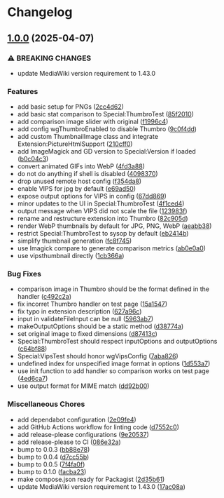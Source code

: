 # Changelog

## [1.0.0](https://github.com/StarCitizenTools/mediawiki-extensions-Thumbro/compare/v0.1.0...v1.0.0) (2025-04-07)


### ⚠ BREAKING CHANGES

* update MediaWiki version requirement to 1.43.0

### Features

* add basic setup for PNGs ([2cc4d62](https://github.com/StarCitizenTools/mediawiki-extensions-Thumbro/commit/2cc4d624a38df314b4a09d94430cdbbf71096e36))
* add basic stat comparison to Special:ThumbroTest ([85f2010](https://github.com/StarCitizenTools/mediawiki-extensions-Thumbro/commit/85f2010b5d30b381505d42690c40f755dcb8bb54))
* add comparison image slider with original ([f1996c4](https://github.com/StarCitizenTools/mediawiki-extensions-Thumbro/commit/f1996c40469f7d9da8ecbc0746764925588d8fe2))
* add config wgThumbroEnabled to disable Thumbro ([9c0f4dd](https://github.com/StarCitizenTools/mediawiki-extensions-Thumbro/commit/9c0f4ddc9e90fa502dfc954c53af7d195219da58))
* add custom ThumbnailImage class and integrate Extension:PictureHtmlSupport ([210cff0](https://github.com/StarCitizenTools/mediawiki-extensions-Thumbro/commit/210cff0bd8bd9ac57afc1ce94da589c46a9f5066))
* add ImageMagick and GD version to Special:Version if loaded ([b0c04c3](https://github.com/StarCitizenTools/mediawiki-extensions-Thumbro/commit/b0c04c3ee5677b6e2a27f449b606d8369485a07a))
* convert animated GIFs into WebP ([4fd3a88](https://github.com/StarCitizenTools/mediawiki-extensions-Thumbro/commit/4fd3a88c20874c8859a1a37abe576a4d0d59c3f3))
* do not do anything if shell is disabled ([4098370](https://github.com/StarCitizenTools/mediawiki-extensions-Thumbro/commit/40983707dc697d76e2c3561404b89af7f7c28f34))
* drop unused remote host config ([f354da8](https://github.com/StarCitizenTools/mediawiki-extensions-Thumbro/commit/f354da8e7176f8caecf84bb37cedb1ee8fe5c93d))
* enable VIPS for jpg by default ([e69ad50](https://github.com/StarCitizenTools/mediawiki-extensions-Thumbro/commit/e69ad50f64ab82b2df9fecef46b2c515422348a3))
* expose output options for VIPS in config ([67dd869](https://github.com/StarCitizenTools/mediawiki-extensions-Thumbro/commit/67dd86980f208f7adfa37a58bd9e0fcff4575705))
* minor updates to the UI in Special:ThumbroTest ([4f1ced4](https://github.com/StarCitizenTools/mediawiki-extensions-Thumbro/commit/4f1ced4869f4f71de21f8b8138e4b4bf3cdec3b0))
* output message when VIPS did not scale the file ([123983f](https://github.com/StarCitizenTools/mediawiki-extensions-Thumbro/commit/123983f4a8b879c8926026e4c03ca40c774708f7))
* rename and restructure extension into Thumbro ([82c905d](https://github.com/StarCitizenTools/mediawiki-extensions-Thumbro/commit/82c905d6c46235f188212801490c1386bbc83aa9))
* render WebP thumbnails by default for JPG, PNG, WebP ([aeabb38](https://github.com/StarCitizenTools/mediawiki-extensions-Thumbro/commit/aeabb38c93833c5fa351500522fdd00a7c3bb0a7))
* restrict Special:ThumbroTest to sysop by default ([eb2414b](https://github.com/StarCitizenTools/mediawiki-extensions-Thumbro/commit/eb2414b0dedebbafb170cbf7cd52ffaba004eb25))
* simplify thumbnail generation ([fc8f745](https://github.com/StarCitizenTools/mediawiki-extensions-Thumbro/commit/fc8f7453f6414748795cc654ed12b1a065212b01))
* use Imagick compare to generate comparison metrics ([ab0e0a0](https://github.com/StarCitizenTools/mediawiki-extensions-Thumbro/commit/ab0e0a089b23a924498064f0d3734af08258d14b))
* use vipsthumbnail directly ([1cb366a](https://github.com/StarCitizenTools/mediawiki-extensions-Thumbro/commit/1cb366a6f55940bafc1ee2ae8f663bb10345a259))


### Bug Fixes

* comparison image in Thumbro should be the format defined in the handler ([c492c2a](https://github.com/StarCitizenTools/mediawiki-extensions-Thumbro/commit/c492c2a78709aef2f4cd4c540bee54842d866ef7))
* fix incorret Thumbro handler on test page ([15a1547](https://github.com/StarCitizenTools/mediawiki-extensions-Thumbro/commit/15a1547126bce0579f2e39077b53f24efb12d51c))
* fix typo in extension description ([627a96c](https://github.com/StarCitizenTools/mediawiki-extensions-Thumbro/commit/627a96c2c5922dc05dc193b57d2f0f7d3483e633))
* input in validateFileInput can be null ([5963ab7](https://github.com/StarCitizenTools/mediawiki-extensions-Thumbro/commit/5963ab70a44a9fddb4c33e51894d72e47f345633))
* makeOutputOptions should be a static method ([d38774a](https://github.com/StarCitizenTools/mediawiki-extensions-Thumbro/commit/d38774af425f976ab4243328e7049415f125f002))
* set original image to fixed dimensions ([d87413c](https://github.com/StarCitizenTools/mediawiki-extensions-Thumbro/commit/d87413ca269c93431188535f4f7744a1f3f01fd2))
* Special:ThumbroTest should respect inputOptions and outputOptions ([c64bf88](https://github.com/StarCitizenTools/mediawiki-extensions-Thumbro/commit/c64bf88a6faa53acf385afd45cd4c4256954b2a6))
* Special:VipsTest should honor wgVipsConfig ([7aba826](https://github.com/StarCitizenTools/mediawiki-extensions-Thumbro/commit/7aba826f38eb7152f06f5693a8e6df295375455e))
* undefined index for unspecified image format in options ([1d553a7](https://github.com/StarCitizenTools/mediawiki-extensions-Thumbro/commit/1d553a7a03cf435af781097f0578723ecacaf507))
* use init function to add handler so comparison works on test page ([4ed6ca7](https://github.com/StarCitizenTools/mediawiki-extensions-Thumbro/commit/4ed6ca7793a04f03df723fc2710da3d15a8c6536))
* use output format for MIME match ([dd92b00](https://github.com/StarCitizenTools/mediawiki-extensions-Thumbro/commit/dd92b00e73224782defbc16e24ebfc3153e05ddc))


### Miscellaneous Chores

* add dependabot configuration ([2e09fe4](https://github.com/StarCitizenTools/mediawiki-extensions-Thumbro/commit/2e09fe42bc8ebc67044f71c00f9b4be957ea4abf))
* add GitHub Actions workflow for linting code ([d7552c0](https://github.com/StarCitizenTools/mediawiki-extensions-Thumbro/commit/d7552c001c1251e8837d1e7a901c6095b35159a8))
* add release-please configurations ([9e20537](https://github.com/StarCitizenTools/mediawiki-extensions-Thumbro/commit/9e20537dcbbfb42543d5602688ae6dbd49c0a864))
* add release-please to CI ([086e32a](https://github.com/StarCitizenTools/mediawiki-extensions-Thumbro/commit/086e32a6598565ad78edb30b59724f97c488a450))
* bump to 0.0.3 ([bb88e78](https://github.com/StarCitizenTools/mediawiki-extensions-Thumbro/commit/bb88e784eab897b0a95e80285f117be77d2890e9))
* bump to 0.0.4 ([d7cc55b](https://github.com/StarCitizenTools/mediawiki-extensions-Thumbro/commit/d7cc55b0952d6a01a5ada1a6bc4b58330c7ef02c))
* bump to 0.0.5 ([7f4fa0f](https://github.com/StarCitizenTools/mediawiki-extensions-Thumbro/commit/7f4fa0f5e273a34d730f799809ba52003cc0574b))
* bump to 0.1.0 ([facba23](https://github.com/StarCitizenTools/mediawiki-extensions-Thumbro/commit/facba23e4e5e873c5a1a1b3b6e44bd4efff7e055))
* make compose.json ready for Packagist ([2d35b61](https://github.com/StarCitizenTools/mediawiki-extensions-Thumbro/commit/2d35b6142ccf6faf4799d011c5786439411f18e2))
* update MediaWiki version requirement to 1.43.0 ([17ac08a](https://github.com/StarCitizenTools/mediawiki-extensions-Thumbro/commit/17ac08af046abd7864cd0c55b6ccfb6c3d3c18ee))
